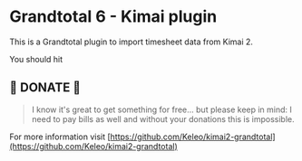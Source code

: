 # Grandtotal 6 - Kimai plugin

This is a Grandtotal plugin to import timesheet data from Kimai 2.

You should hit

## 🎉 DONATE 🎉

> I know it's great to get something for free... but please keep in mind:
> I need to pay bills as well and without your donations this is impossible.
 
For more information visit [https://github.com/Keleo/kimai2-grandtotal](https://github.com/Keleo/kimai2-grandtotal)
